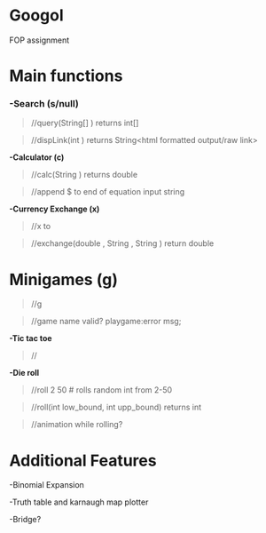 # Googol
FOP assignment

# Main functions
### -Search (s/null)
> //query(String[] <list of search parameters>) returns int[] <index of links satisfying condition>
  
>//dispLink(int <index>) returns String<html formatted output/raw link>

**-Calculator (c)**
>//calc(String <equation>) returns double <ans>
  
>//append $ to end of equation input string
  
**-Currency Exchange (x)**
> //x <amount> <money1> to <money2>
  
> //exchange(double <amount>, String <money1>, String <money2>) return double <answer>

# Minigames (g)
>//g <game name> 
  
>//game name valid? playgame:error msg;
  
**-Tic tac toe**
>//

**-Die roll**
>//roll 2 50 # rolls random int from 2-50

>//roll(int low_bound, int upp_bound) returns int <random int in range>
  
>//animation while rolling?
  
# Additional Features
-Binomial Expansion

-Truth table and karnaugh map plotter

-Bridge?
